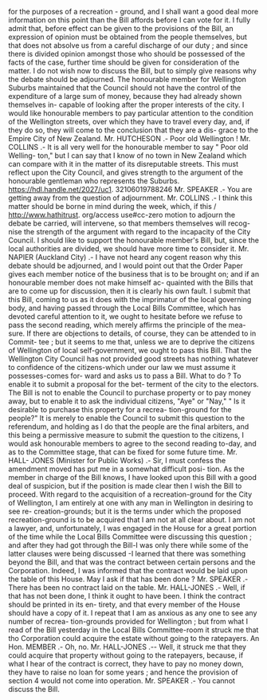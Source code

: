for the purposes of a recreation - ground, and I shall want a good deal more information on this point than the Bill affords before I can vote for it. I fully admit that, before effect can be given to the provisions of the Bill, an expression of opinion must be obtained from the people themselves, but that does not absolve us from a careful discharge of our duty ; and since there is divided opinion amongst those who should be possessed of the facts of the case, further time should be given for consideration of the matter. I do not wish now to discuss the Bill, but to simply give reasons why the debate should be adjourned. The honourable member for Wellington Suburbs maintained that the Council should not have the control of the expenditure of a large sum of money, because they had already shown themselves in- capable of looking after the proper interests of the city. I would like honourable members to pay particular attention to the condition of the Wellington streets, over which they have to travel every day, and, if they do so, they will come to the conclusion that they are a dis- grace to the Empire City of New Zealand. Mr. HUTCHESON .- Poor old Wellington ! Mr. COLLINS .- It is all very well for the honourable member to say " Poor old Welling- ton," but I can say that I know of no town in New Zealand which can compare with it in the matter of its disreputable streets. This must reflect upon the City Council, and gives strength to the argument of the honourable gentleman who represents the Suburbs. https://hdl.handle.net/2027/uc1. 32106019788246 Mr. SPEAKER .- You are getting away from the question of adjournment. Mr. COLLINS .- I think this matter should be borne in mind during the week, which, if this / http://www.hathitrust. org/access use#cc-zero motion to adjourn the debate be carried, will intervene, so that members themselves will recog- nise the strength of the argument with regard to the incapacity of the City Council. I should like to support the honourable member's Bill, but, since the local authorities are divided, we should have more time to consider it. Mr. NAPIER (Auckland City) .- I have not heard any cogent reason why this debate should be adjourned, and I would point out that the Order Paper gives each member notice of the business that is to be brought on; and if an honourable member does not make himself ac- quainted with the Bills that are to come up for discussion, then it is clearly his own fault. I submit that this Bill, coming to us as it does with the imprimatur of the local governing body, and having passed through the Local Bills Committee, which has devoted careful attention to it, we ought to hesitate before we refuse to pass the second reading, which merely affirms the principle of the mea- sure. If there are objections to details, of course, they can be attended to in Commit- tee ; but it seems to me that, unless we are to deprive the citizens of Wellington of local self-government, we ought to pass this Bill. That the Wellington City Council has not provided good streets has nothing whatever to confidence of the citizens-which under our law we must assume it possesses-comes for- ward and asks us to pass a Bill. What to do ? To enable it to submit a proposal for the bet- terment of the city to the electors. The Bill is not to enable the Council to purchase property or to pay money away, but to enable it to ask the individual citizens, "Aye" or "Nay," " Is it desirable to purchase this property for a recrea- tion-ground for the people?" It is merely to enable the Council to submit this question to the referendum, and holding as I do that the people are the final arbiters, and this being a permissive measure to submit the question to the citizens, I would ask honourable members to agree to the second reading to-day, and as to the Committee stage, that can be fixed for some future time. Mr. HALL- JONES (Minister for Public Works) .- Sir, I must confess the amendment moved has put me in a somewhat difficult posi- tion. As the member in charge of the Bill knows, I have looked upon this Bill with a good deal of suspicion, but if the position is made clear then I wish the Bill to proceed. With regard to the acquisition of a recreation-ground for the City of Wellington, I am entirely at one with any man in Wellington in desiring to see re- creation-grounds; but it is the terms under which the proposed recreation-ground is to be acquired that I am not at all clear about. I am not a lawyer, and, unfortunately, I was engaged in the House for a great portion of the time while the Local Bills Committee were discussing this question ; and after they had got through the Bill-I was only there while some of the latter clauses were being discussed -I learned that there was something beyond the Bill, and that was the contract between certain persons and the Corporation. Indeed, I was informed that the contract would be laid upon the table of this House. May I ask if that has been done ? Mr. SPEAKER .- There has been no contract laid on the table. Mr. HALL-JONES .- Well, if that has not been done, I think it ought to have been. I think the contract should be printed in its en- tirety, and that every member of the House should have a copy of it. I repeat that I am as anxious as any one to see any number of recrea- tion-grounds provided for Wellington ; but from what I read of the Bill yesterday in the Local Bills Committee-room it struck me that tho Corporation could acquire the estate without going to the ratepayers. An Hon. MEMBER .- Oh, no. Mr. HALL-JONES .-- Well, it struck me that they could acquire that property without going to the ratepayers, because, if what I hear of the contract is correct, they have to pay no money down, they have to raise no loan for some years ; and hence the provision of section 4 would not come into operation. Mr. SPEAKER .- You cannot discuss the Bill. 